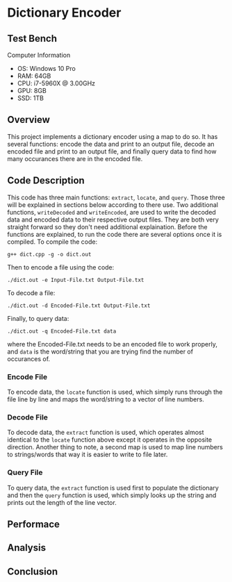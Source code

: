 # Dictionary Encoder

## Test Bench

Computer Information
- OS: Windows 10 Pro
- RAM: 64GB 
- CPU: i7-5960X @ 3.00GHz
- GPU: 8GB
- SSD: 1TB

## Overview

This project implements a dictionary encoder using a map to do so. It has several
functions: encode the data and print to an output file, decode an encoded file and print to
an output file, and finally query data to find how many occurances there are in the encoded file.

## Code Description

This code has three main functions: `extract`, `locate`, and `query`. Those three will be explained 
in sections below according to there use. Two additional functions, `writeDecoded` and `writeEncoded`, 
are used to write the decoded data and encoded data to their respective output files. They are both very 
straight forward so they don't need additional explaination. Before the functions are explained, to run the
code there are several options once it is compiled. To compile the code:

```
g++ dict.cpp -g -o dict.out
```

Then to encode a file using the code:

```
./dict.out -e Input-File.txt Output-File.txt
```

To decode a file:

```
./dict.out -d Encoded-File.txt Output-File.txt
```

Finally, to query data:

```
./dict.out -q Encoded-File.txt data
```

where the Encoded-File.txt needs to be an encoded file to work properly, and `data` is the word/string
that you are trying find the number of occurances of.

### Encode File

To encode data, the `locate` function is used, which simply runs through the file line by line
and maps the word/string to a vector of line numbers. 

### Decode File

To decode data, the `extract` function is used, which operates almost identical to the `locate` function above
except it operates in the opposite direction. Another thing to note, a second map is used to map line numbers to 
strings/words that way it is easier to write to file later.

### Query File

To query data, the `extract` function is used first to populate the dictionary and then the `query` function is used,
which simply looks up the string and prints out the length of the line vector.


## Performace

## Analysis

## Conclusion
